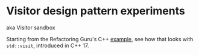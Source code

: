 # Visitor design pattern experiments 
aka Visitor sandbox

Starting from the Refactoring Guru's C++ [example](https://refactoring.guru/design-patterns/Visitor/cpp/example), see how that looks with `std::visit`, introduced in C++ 17.
